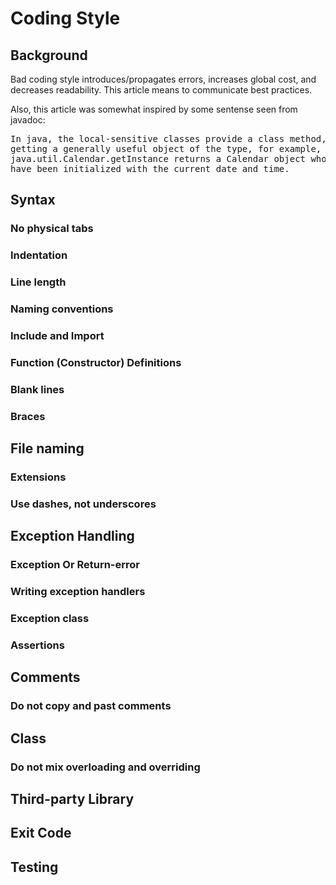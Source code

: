 # Coding Style

## Background

Bad coding style introduces/propagates errors, increases global cost, and
decreases readability. This article means to communicate best practices.

Also, this article was somewhat inspired by some sentense seen from javadoc:

<pre>
In java, the local-sensitive classes provide a class method, getInstace, for
getting a generally useful object of the type, for example,
java.util.Calendar.getInstance returns a Calendar object whose calendar fields
have been initialized with the current date and time.
</pre>

## Syntax

### No physical tabs

### Indentation

### Line length

### Naming conventions

### Include and Import

### Function (Constructor) Definitions

### Blank lines

### Braces

## File naming

### Extensions

### Use dashes, not underscores

## Exception Handling

### Exception Or Return-error

### Writing exception handlers

### Exception class

### Assertions

## Comments

### Do not copy and past comments

## Class

### Do not mix overloading and overriding

## Third-party Library

## Exit Code

## Testing
